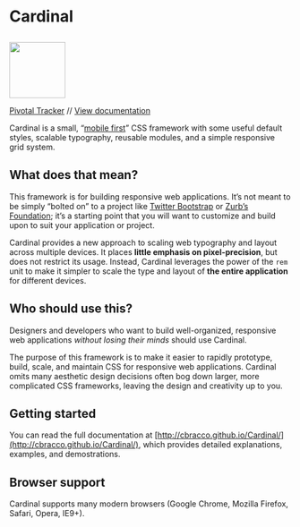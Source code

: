 # Cardinal

<a href="http://cbracco.github.io/Cardinal/" style="display:inline-block;margin-top:10px;">
	<img src="http://cbracco.github.io/Cardinal/img/logo.png" width="100px">
</a>

[Pivotal Tracker](https://www.pivotaltracker.com/s/projects/803361) // [View documentation](http://cbracco.github.io/Cardinal/)

Cardinal is a small, “[mobile first](http://cbrac.co/116bQqk)” CSS framework with some useful default styles, scalable typography, reusable modules, and a simple responsive grid system.

## What does that mean?

This framework is for building responsive web applications. It’s not meant to be simply “bolted on” to a project like [Twitter Bootstrap](http://getbootstrap.com) or [Zurb’s Foundation](http://foundation.zurb.com); it’s a starting point that you will want to customize and build upon to suit your application or project.

Cardinal provides a new approach to scaling web typography and layout across multiple devices. It places **little emphasis on pixel-precision**, but does not restrict its usage. Instead, Cardinal leverages the power of the `rem` unit to make it simpler to scale the type and layout of **the entire application** for different devices.

## Who should use this?

Designers and developers who want to build well-organized, responsive web applications *without losing their minds* should use Cardinal.

The purpose of this framework is to make it easier to rapidly prototype, build, scale, and maintain CSS for responsive web applications. Cardinal omits many aesthetic design decisions often bog down larger, more complicated CSS frameworks, leaving the design and creativity up to you.

## Getting started

You can read the full documentation at [http://cbracco.github.io/Cardinal/](http://cbracco.github.io/Cardinal/), which provides detailed explanations, examples, and demostrations.

## Browser support

Cardinal supports many modern browsers (Google Chrome, Mozilla Firefox, Safari, Opera, IE9+).